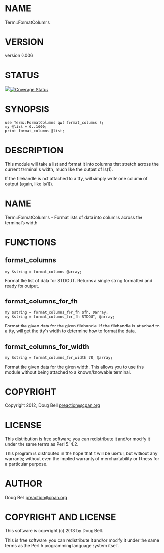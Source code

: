 # NAME

Term::FormatColumns

# VERSION

version 0.006

# STATUS

<a href="https://travis-ci.org/preaction/{{->name}}"><img src="https://travis-ci.org/preaction/{{->name}}.svg?branch=master"></a><a href="https://coveralls.io/r/preaction/{{->name}}"><img src="https://coveralls.io/repos/preaction/{{->name}}/badge.png" alt="Coverage Status" /></a>

# SYNOPSIS

    use Term::FormatColumns qw( format_columns );
    my @list = 0..1000;
    print format_columns @list;

# DESCRIPTION

This module will take a list and format it into columns that stretch across the
current terminal's width, much like the output of ls(1).

If the filehandle is not attached to a tty, will simply write one column of output
(again, like ls(1)).

# NAME

Term::FormatColumns - Format lists of data into columns across the terminal's width

# FUNCTIONS

## format\_columns

    my $string = format_columns @array;

Format the list of data for STDOUT. Returns a single string formatted and ready for output.

## format\_columns\_for\_fh

    my $string = format_columns_for_fh $fh, @array;
    my $string = format_columns_for_fh STDOUT, @array;

Format the given data for the given filehandle. If the filehandle is attached to a tty,
will get the tty's width to determine how to format the data.

## format\_columns\_for\_width

    my $string = format_columns_for_width 78, @array;

Format the given data for the given width. This allows you to use this module without
being attached to a known/knowable terminal.

# COPYRIGHT

Copyright 2012, Doug Bell <preaction@cpan.org>

# LICENSE

This distribution is free software; you can redistribute it and/or modify it
under the same terms as Perl 5.14.2.

This program is distributed in the hope that it will be
useful, but without any warranty; without even the implied
warranty of merchantability or fitness for a particular purpose.

# AUTHOR

Doug Bell <preaction@cpan.org>

# COPYRIGHT AND LICENSE

This software is copyright (c) 2013 by Doug Bell.

This is free software; you can redistribute it and/or modify it under
the same terms as the Perl 5 programming language system itself.
